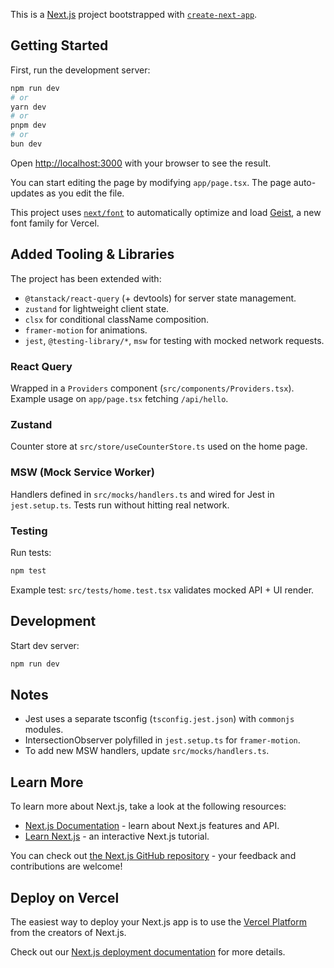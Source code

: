 This is a [Next.js](https://nextjs.org) project bootstrapped with [`create-next-app`](https://nextjs.org/docs/app/api-reference/cli/create-next-app).

## Getting Started

First, run the development server:

```bash
npm run dev
# or
yarn dev
# or
pnpm dev
# or
bun dev
```

Open [http://localhost:3000](http://localhost:3000) with your browser to see the result.

You can start editing the page by modifying `app/page.tsx`. The page auto-updates as you edit the file.

This project uses [`next/font`](https://nextjs.org/docs/app/building-your-application/optimizing/fonts) to automatically optimize and load [Geist](https://vercel.com/font), a new font family for Vercel.

## Added Tooling & Libraries

The project has been extended with:

- `@tanstack/react-query` (+ devtools) for server state management.
- `zustand` for lightweight client state.
- `clsx` for conditional className composition.
- `framer-motion` for animations.
- `jest`, `@testing-library/*`, `msw` for testing with mocked network requests.

### React Query

Wrapped in a `Providers` component (`src/components/Providers.tsx`). Example usage on `app/page.tsx` fetching `/api/hello`.

### Zustand

Counter store at `src/store/useCounterStore.ts` used on the home page.

### MSW (Mock Service Worker)

Handlers defined in `src/mocks/handlers.ts` and wired for Jest in `jest.setup.ts`. Tests run without hitting real network.

### Testing

Run tests:

```bash
npm test
```

Example test: `src/tests/home.test.tsx` validates mocked API + UI render.

## Development

Start dev server:

```bash
npm run dev
```

## Notes

- Jest uses a separate tsconfig (`tsconfig.jest.json`) with `commonjs` modules.
- IntersectionObserver polyfilled in `jest.setup.ts` for `framer-motion`.
- To add new MSW handlers, update `src/mocks/handlers.ts`.

## Learn More

To learn more about Next.js, take a look at the following resources:

- [Next.js Documentation](https://nextjs.org/docs) - learn about Next.js features and API.
- [Learn Next.js](https://nextjs.org/learn) - an interactive Next.js tutorial.

You can check out [the Next.js GitHub repository](https://github.com/vercel/next.js) - your feedback and contributions are welcome!

## Deploy on Vercel

The easiest way to deploy your Next.js app is to use the [Vercel Platform](https://vercel.com/new?utm_medium=default-template&filter=next.js&utm_source=create-next-app&utm_campaign=create-next-app-readme) from the creators of Next.js.

Check out our [Next.js deployment documentation](https://nextjs.org/docs/app/building-your-application/deploying) for more details.
